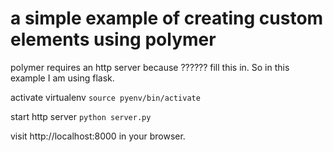 # a simple example of creating custom elements using polymer 


polymer requires an http server because ?????? fill this in. So in this example I am using flask. 

activate virtualenv 
`source pyenv/bin/activate`

start http server 
`python server.py`

visit http://localhost:8000 in your browser. 